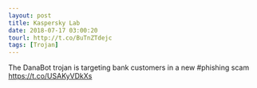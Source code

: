 ```yaml
---
layout: post
title: Kaspersky Lab
date: 2018-07-17 03:00:20
tourl: http://t.co/BuTnZTdejc
tags: [Trojan]
---
```

The DanaBot trojan is targeting bank customers in a new #phishing scam https://t.co/USAKyVDkXs